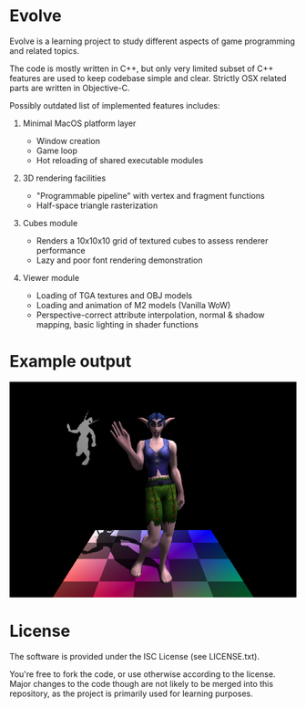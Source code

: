 # Evolve

Evolve is a learning project to study different aspects of game programming and related topics.

The code is mostly written in C++, but only very limited subset of C++ features are used to keep
codebase simple and clear. Strictly OSX related parts are written in Objective-C.

Possibly outdated list of implemented features includes:

1. Minimal MacOS platform layer
   * Window creation
   * Game loop
   * Hot reloading of shared executable modules

2. 3D rendering facilities
   * "Programmable pipeline" with vertex and fragment functions
   * Half-space triangle rasterization

2. Cubes module
   * Renders a 10x10x10 grid of textured cubes to assess renderer performance
   * Lazy and poor font rendering demonstration

3. Viewer module
   * Loading of TGA textures and OBJ models
   * Loading and animation of M2 models (Vanilla WoW)
   * Perspective-correct attribute interpolation, normal & shadow mapping, basic lighting in shader functions

# Example output

![Screenshot](screenshot.v2.png?raw=true)

# License

The software is provided under the ISC License (see LICENSE.txt).

You're free to fork the code, or use otherwise according to the license.
Major changes to the code though are not likely to be merged into this repository,
as the project is primarily used for learning purposes.
